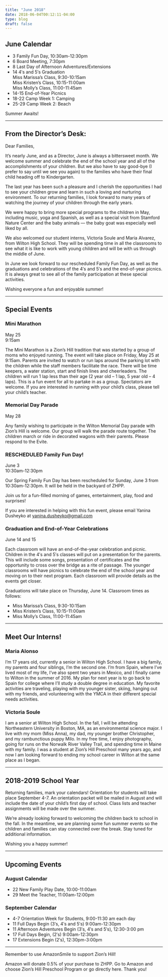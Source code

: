 ```yaml
---
title: "June 2018"
date: 2018-06-04T00:12:11-04:00
type: blog
draft: false
---
```


## June Calendar

* 3 Family Fun Day, 10:30am-12:30pm
* 6 Board Meeting, 7:30pm
* 8 Last Day of Afternoon Adventures/Extensions
* 14 4′s and 5′s Graduation  
  Miss Marissa’s Class, 9:30-10:15am  
  Miss Kristen’s Class, 10:15-11:00am  
  Miss Molly’s Class, 11:00-11:45am
* 14-15 End-of-Year Picnics
* 18-22 Camp Week 1: Camping
* 25-29 Camp Week 2: Beach

Summer Awaits!

---

## From the Director’s Desk:

Dear Families,

It’s nearly June, and as a Director, June is always a bittersweet month. We welcome summer and celebrate the end of the school year and all of the accomplishments of your children. But we also have to say good-bye (I prefer to say until we see you again) to the families who have their final child heading off to Kindergarten.

The last year has been such a pleasure and I cherish the opportunities I had to see your children grow and learn in such a loving and nurturing environment. To our returning families, I look forward to many years of watching the journey of your children through the early years.

We were happy to bring more special programs to the children in May, including music, yoga and Spanish, as well as a special visit from Stamford Nature Center and the baby animals — the baby goat was especially well liked by all.

We also welcomed our student interns, Victoria Soule and Maria Alvarez, from Wilton High School. They will be spending time in all the classrooms to see what it is like to work with young children and will be with us through the middle of June.

In June we look forward to our rescheduled Family Fun Day, as well as the graduations and celebrations of the 4′s and 5′s and the end-of-year picnics. It is always great to see all of the family participation at these special activities.

Wishing everyone a fun and enjoyable summer!

---

## Special Events

### Mini Marathon

May 25  
9:15am

The Mini Marathon is a Zion’s Hill tradition that was started by a group of moms who enjoyed running. The event will take place on Friday, May 25 at 9:15am. Parents are invited to watch or run laps around the parking lot with the children while the staff members facilitate the race. There will be time keepers, a water station, start and finish lines and cheerleaders. The children will run 1 lap less than their age (2 year old – 1 lap, 5 year old – 4 laps). This is a fun event for all to partake in as a group. Spectators are welcome. If you are interested in running with your child’s class, please tell your child’s teacher.

### Memorial Day Parade

May 28

Any family wishing to participate in the Wilton Memorial Day parade with Zion’s Hill is welcome. Our group will walk the parade route together. The children march or ride in decorated wagons with their parents. Please respond to the Evite.

### RESCHEDULED Family Fun Day!

June 3  
10:30am-12:30pm

Our Spring Family Fun Day has been rescheduled for Sunday, June 3 from 10:30am-12:30pm. It will be held in the backyard of ZHPP.

Join us for a fun-filled morning of games, entertainment, play, food and surprises!

If you are interested in helping with this fun event, please email Yanina Dusheyko at yanina.dusheyko@gmail.com

### Graduation and End-of-Year Celebrations

June 14 and 15

Each classroom will have an end-of-the-year celebration and picnic. Children in the 4′s and 5′s classes will put on a presentation for the parents. This will include some songs, presentation of certificates and the opportunity to cross over the bridge as a rite of passage. The younger classrooms will have picnics to celebrate the end of the school year and moving on to their next program. Each classroom will provide details as the events get closer.

Graduations will take place on Thursday, June 14. Classroom times as follows:

* Miss Marissa’s Class, 9:30-10:15am
* Miss Kristen’s Class, 10:15-11:00am
* Miss Molly’s Class, 11:00-11:45am

---

## Meet Our Interns!

### Maria Alonso

I’m 17 years old, currently a senior in Wilton High School. I have a big family, my parents and four siblings, I’m the second one. I’m from Spain, where I’ve lived most of my life, I’ve also spent two years in Mexico, and I finally came to Wilton in the summer of 2016. My plan for next year is to go back to Spain for college where I’ll study a double degree in education. My favorite activities are traveling, playing with my younger sister, skiing, hanging out with my friends, and volunteering with the YMCA in their different special needs activities.

### Victoria Soule

I am a senior at Wilton High School. In the fall, I will be attending Northeastern University in Boston, MA, as an environmental science major. I live with my mom (Miss Anna), my dad, my younger brother Christopher, and my rambunctious puppy Milo. In my free time, I enjoy photography, going for runs on the Norwalk River Valley Trail, and spending time in Maine with my family. I was a student at Zion’s Hill Preschool many years ago, and now I am looking forward to ending my school career in Wilton at the same place as I began.

---

## 2018-2019 School Year

Returning families, mark your calendars! Orientation for students will take place September 4-7. An orientation packet will be mailed in August and will include the date of your child’s first day of school. Class lists and teacher assignments will be made over the summer.

We’re already looking forward to welcoming the children back to school in the fall. In the meantime, we are planning some fun summer events so the children and families can stay connected over the break. Stay tuned for additional information.

Wishing you a happy summer!

---

## Upcoming Events

### August Calendar

* 22 New Family Play Date, 10:00-11:00am
* 29 Meet the Teacher, 11:00am-12:00pm

### September Calendar

* 4-7 Orientation Week for Students, 9:00-11:30 am each day
* 11 Full Days Begin (3′s, 4′s and 5′s) 9:00am-12:30pm
* 11 Afternoon Adventures Begin (3′s, 4′s and 5′s), 12:30-3:00 pm
* 17 Full Days Begin, (2′s) 9:00am-12:30pm
* 17 Extensions Begin (2′s), 12:30pm-3:00pm

---

Remember to use AmazonSmile to support Zion’s Hill!

Amazon will donate 0.5% of your purchase to ZHPP. Go to Amazon and choose Zion’s Hill Preschool Program or go directly here. Thank you!
